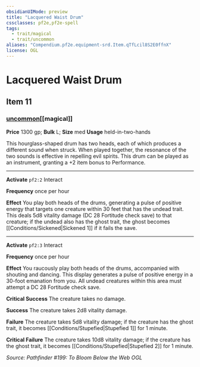 ```yaml
---
obsidianUIMode: preview
title: "Lacquered Waist Drum"
cssclasses: pf2e,pf2e-spell
tags:
  - trait/magical
  - trait/uncommon
aliases: "Compendium.pf2e.equipment-srd.Item.qTfLcil8S2E0ffnX"
license: OGL
---
```

# Lacquered Waist Drum
## Item 11
### [uncommon](uncommon "Uncommon Rarity Trait")[[magical]]


**Price** 1300 gp; 
**Bulk** L; **Size** med
**Usage** held-in-two-hands

This hourglass-shaped drum has two heads, each of which produces a different sound when struck. When played together, the resonance of the two sounds is effective in repelling evil spirits. This drum can be played as an instrument, granting a +2 item bonus to Performance.

* * *

**Activate** `pf2:2` Interact

**Frequency** once per hour

**Effect** You play both heads of the drums, generating a pulse of positive energy that targets one creature within 30 feet that has the undead trait. This deals 5d8 vitality damage (DC 28 Fortitude check save) to that creature; if the undead also has the ghost trait, the ghost becomes [[Conditions/Sickened|Sickened 1]] if it fails the save.

* * *

**Activate** `pf2:3` Interact

**Frequency** once per hour

**Effect** You raucously play both heads of the drums, accompanied with shouting and dancing. This display generates a pulse of positive energy in a 30-foot emanation from you. All undead creatures within this area must attempt a DC 28 Fortitude check save.

**Critical Success** The creature takes no damage.

**Success** The creature takes 2d8 vitality damage.

**Failure** The creature takes 5d8 vitality damage; if the creature has the ghost trait, it becomes [[Conditions/Stupefied|Stupefied 1]] for 1 minute.

**Critical Failure** The creature takes 10d8 vitality damage; if the creature has the ghost trait, it becomes [[Conditions/Stupefied|Stupefied 2]] for 1 minute.

*Source: Pathfinder #199: To Bloom Below the Web*
*OGL*
